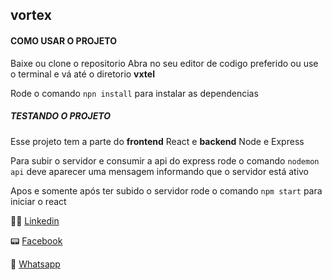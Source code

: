 ## vortex

#### COMO USAR O PROJETO

Baixe ou clone o repositorio
Abra no seu editor  de codigo preferido ou use o terminal e vá até o diretorio **vxtel**

Rode o comando `npn install`  para instalar as dependencias


#####  TESTANDO O PROJETO

Esse projeto tem a parte do **frontend**  React  e **backend** Node e Express
  
  Para subir o servidor  e consumir a api do express rode o comando
 `nodemon api`              deve aparecer uma mensagem informando que o servidor está ativo
  
  Apos  e somente após ter subido o servidor  rode o comando   `npm start`    para iniciar o react
  
  
  
  
  🧑‍🎓 [Linkedin](https://www.linkedin.com/in/elsonmendesyt)
  
  📟 [Facebook](https://www.facebook.com/elsonmendesoficial)
  
  📱 [Whatsapp ](https://api.whatsapp.com/send?phone=99988418596&text=Oi,%20meu%20nome%20%C3%A9%20Elson!%20Como%20posso%20te%20ajudar?)
